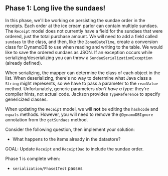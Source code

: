 ## Phase 1: Long live the sundaes!

In this phase, we'll be working on persisting the sundae order in the receipts. Each order at the ice cream
parlor can contain multiple sundaes. The `Receipt` model does not currently have a field for the sundaes that
were ordered, just the total purchase amount. We will need to add a field called `sundaes` to the class, and then,
like the `ZonedDateTime`, create a conversion class for DynamoDB to use when reading and writing to the table. We would
like to save the ordered sundaes as JSON. If an exception occurs while serializing/deserializing you can throw a
`SundaeSerializationException` (already defined).

When serializing, the mapper can determine the class of each object in the list.
When deserializing, there's no way to determine what Java class a `String` might represents,
so we have to pass a parameter to the `readValue` method.
Unfortunately, generic parameters *don't have a type*: they're compiler hints, not actual code.
Jackson provides `TypeReference` to specify genericized classes.

When updating the `Receipt` model, we will **not** be editing the `hashcode` and `equals` methods.
However, you will need to remove the `@DynamoDBIgnore` annotation from the `getSundaes` method.

Consider the following question, then implement your solution:
* What happens to the items already in the datastore?

GOAL: Update `Receipt` and `ReceiptDao` to include the sundae order.

Phase 1 is complete when:
- `serialization/Phase1Test` passes